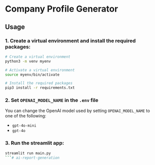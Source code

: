 # Company Profile Generator

## Usage

### 1. Create a virtual environment and install the required packages:
``` bash
# Create a virtual environment
python3 -m venv myenv

# Activate a virtual environment
source myenv/bin/activate

# Install the required packages
pip3 install -r requirements.txt
```

### 2. Set `OPENAI_MODEL_NAME` in the `.env` file

You can change the OpenAI model used by setting `OPENAI_MODEL_NAME` to one of the following:
- `gpt-4o-mini`  
- `gpt-4o`

### 3. Run the streamlit app:
``` bash
streamlit run main.py
```# ai-report-generation
